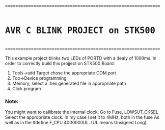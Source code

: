 <pre>
===========================================================================
			<h1>AVR C BLINK PROJECT on STK500</h1> 
===========================================================================</pre>
<p>
This example project blinks two LEDs of PORTD with a dealy of 1000ms. In order
to correctly build this projject on STK500 Board:
<ol>
<li>Tools->add Target chose the appropriate COM port</li>
<li>Too->Device programming</li>
<li>Memory, select a .hex generated file in appropriate path</li>
<li>Click program</li>
</ol>
</p>

<p><h3>Note:</h3>You might want to callibrate the internal clock. Go to Fuse, LOWSUT_CKSEL
	         Select the appropriate clock. In my case I set it to 4MHz, both in the fuse
		 As well as in the #define F_CPU 4000000UL. (UL means Unsigned Long).			
</p>

